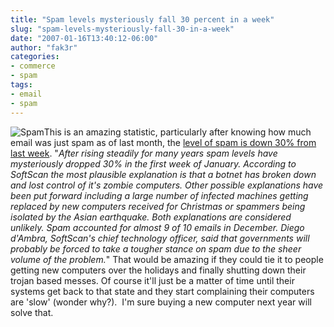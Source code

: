 ```yaml
---
title: "Spam levels mysteriously fall 30 percent in a week"
slug: "spam-levels-mysteriously-fall-30-in-a-week"
date: "2007-01-16T13:40:12-06:00"
author: "fak3r"
categories:
- commerce
- spam
tags:
- email
- spam
---
```


![Spam](http://fak3r.com/wp-content/uploads/2007/01/spam.gif)This is an amazing statistic, particularly after knowing how much email was just spam as of last month, the [level of spam is down 30% from last week](http://www.shortnews.com/shownews.cfm?id=59491).  "_After rising steadily for many years spam levels have mysteriously dropped 30% in the first week of January. According to SoftScan the most plausible explanation is that a botnet has broken down and lost control of it's zombie computers. 	  	 Other possible explanations have been put forward including a large number of infected machines getting replaced by new computers received for Christmas or spammers being isolated by the Asian earthquake. Both explanations are considered unlikely. 	  	 Spam accounted for almost 9 of 10 emails in December. Diego d'Ambra, SoftScan's chief technology officer, said that governments will probably be forced to take a tougher stance on spam due to the sheer volume of the problem._"  That would be amazing if they could tie it to people getting new computers over the holidays and finally shutting down their trojan based messes.  Of course it'll just be a matter of time until their systems get back to that state and they start complaining their computers are 'slow' (wonder why?).  I'm sure buying a new computer next year will solve that.
